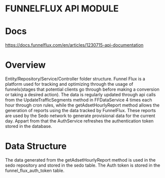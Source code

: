# FUNNELFLUX API MODULE

# Docs
https://docs.funnelflux.com/en/articles/1230715-api-documentation

# Overview
Entity/Repository/Service/Controller folder structure.
Funnel Flux is a platform used for tracking and optimizing through the usage of funnels(stages that potential clients go through before making a conversion or taking a desired action).
The data is regularly updated through api calls from the UpdateTrafficSegments method in FFDataService 4 times each hour through cron rules, while the getAdsetHourlyReport method allows the generation of reports using the data tracked by FunnelFlux. These reports are used by the Sedo network to generate provisional data for the current day.
Appart from that the AuthService refreshes the authentication token stored in the database.

# Data Structure
The data generated from the getAdsetHourlyReport method is used in the sedo repository and stored in the sedo table. 
The Auth token is stored in the funnel_flux_auth_token table.